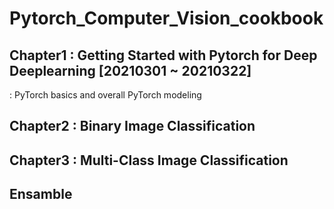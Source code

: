 # Pytorch_Computer_Vision_cookbook


## Chapter1 : Getting Started with Pytorch for Deep Deeplearning [20210301 ~ 20210322][<Link>](https://github.com/jihyeheo/Pytorch_Computer_Vision_cookbook/tree/main/Chapter1)
: PyTorch basics and overall PyTorch modeling
  
## Chapter2 : Binary Image Classification

## Chapter3 : Multi-Class Image Classification


## Ensamble
